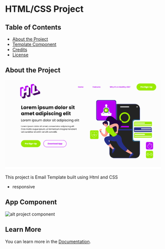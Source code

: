 # HTML/CSS Project

## Table of Contents

- [About the Project](#about-the-project)
- [Template Component](#Template-component)
- [Credits](#credits)
- [License](#license)

## About the Project

![alt project banner](https://raw.githubusercontent.com/Asifcreative/HealthyLife/main/img/It's%20A%20Healthy%20Life%20Landing%20Page%20Design.png)

This project is Email Template built using Html and CSS

- responsive

## App Component

![alt project component]()

## Learn More

You can learn more in the [Documentation](https://github.com/Asifcreative/HealthyLife).

